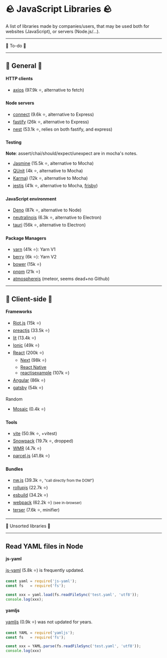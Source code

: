 # 🪨 JavaScript Libraries 🪨

A list of libraries made by companies/users, that may be used both for websites (JavaScript), or servers (Node.js/...).

<hr class="sep-both">

<p class="text-center display-5">👻 To-do 👻</p>

<hr class="sep-both">

## 🔎 General 🔎

<div class="row row-cols-md-2 mt-4"><div>

#### HTTP clients

* [axios](https://axios-http.com/) (97.9k ⭐, alternative to fetch)

#### Node servers

* [connect](https://github.com/senchalabs/connect) (9.6k ⭐, alternative to Express)
* [fastify](https://github.com/fastify/fastify) (26k ⭐, alternative to Express)
* [nest](https://github.com/nestjs/nest) (53.1k ⭐, relies on both fastify, and express)

#### Testing

**Note**: assert/chai/should/expect/unexpect are in mocha's notes.

* [Jasmine](https://github.com/jasmine/jasmine) (15.5k ⭐, alternative to Mocha)
* [QUnit](https://github.com/qunitjs/qunit) (4k ⭐, alternative to Mocha)
* [Karma](https://github.com/karma-runner)) (12k ⭐, alternative to Mocha)
* [jestjs](https://github.com/facebook/jest) (41k ⭐, alternative to Mocha, [frisby](https://github.com/vlucas/frisby))
</div><div>

#### JavaScript environment

* [Deno](https://deno.land/) (87k ⭐, alternative to Node)
* [neutralinojs](https://github.com/neutralinojs/neutralinojs) (6.3k ⭐, alternative to Electron)
* [tauri](https://github.com/tauri-apps/tauri) (56k ⭐, alternative to Electron)

#### Package Managers

* [yarn](https://github.com/yarnpkg/yarn) (41k ⭐): Yarn V1
* [berry](https://github.com/yarnpkg/berry) (6k ⭐): Yarn V2
* [bower](https://github.com/bower/bower) (15k ⭐)
* [pnpm](https://github.com/pnpm/pnpm) (21k ⭐)
* [atmospherejs](https://atmospherejs.com/) (meteor, seems dead+no Github)
</div></div>

<hr class="sep-both">

## 🚀 Client-side 🚀

<div class="row row-cols-md-2 mt-4"><div>

#### Frameworks

* [Riot.js](https://github.com/riot/riot) (15k ⭐)
* [preactjs](https://preactjs.com/) (33.5k ⭐)
* [lit](https://github.com/lit/lit) (13.4k ⭐)
* [Ionic](https://github.com/ionic-team/ionic-framework) (49k ⭐)
* [React](https://github.com/facebook/react) (200k ⭐)
  * [Next](https://github.com/vercel/next.js/) (98k ⭐)
  * [React Native](https://github.com/facebook/react-native)
  * [reactjsexample](https://reactjsexample.com/) (107k ⭐)
* [Angular](https://github.com/angular/angular) (86k ⭐)
* [gatsby](https://github.com/gatsbyjs/gatsby) (54k ⭐)

Random

* [Mosaic](https://github.com/Authman2/Mosaic) (0.4k ⭐)
</div><div>

#### Tools

* [vite](https://vitejs.dev/) (50.9k ⭐, +vitest)
* [Snowpack](https://www.snowpack.dev/) (19.7k ⭐, dropped)
* [WMR](https://github.com/preactjs/wmr) (4.7k ⭐)
* [parcel.js](https://github.com/parcel-bundler/parcel) (41.8k ⭐)

#### Bundles

* [nw.js](https://github.com/nwjs/nw.js/) (39.3k ⭐, <small>"call directly from the DOM"</small>)
* [rollupjs](https://github.com/rollup/rollup) (22.7k ⭐)
* [esbuild](https://github.com/evanw/esbuild) (34.2k ⭐)
* [webpack](https://webpack.js.org/) (62.2k ⭐) <small>(see in-browser)</small>
* [terser](https://github.com/terser/terser) (7.6k ⭐, minifier)
</div></div>

<hr class="sep-both">

<p class="text-center display-5">🔎 Unsorted libraries 🔎</p>

<hr class="sep-both">

## Read YAML files in Node

<div class="row row-cols-md-2"><div>

#### js-yaml

[js-yaml](https://www.npmjs.com/package/js-yaml) (5.8k ⭐) is frequently updated.

```javascript
const yaml = require('js-yaml');
const fs   = require('fs');

const xxx = yaml.load(fs.readFileSync('test.yaml', 'utf8'));
console.log(xxx);
```
</div><div>

#### yamljs

[yamljs](https://www.npmjs.com/package/yamljs) (0.9k ⭐) was not updated for years.

```javascript
const YAML = require('yamljs');
const fs   = require('fs');

const xxx = YAML.parse(fs.readFileSync('test.yaml', 'utf8'));
console.log(xxx)
```
</div></div>